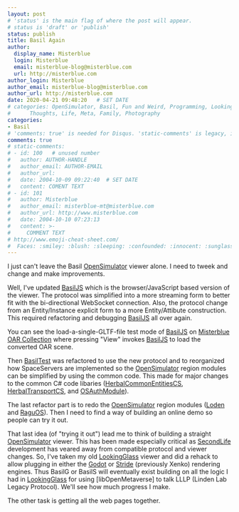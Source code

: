 ```yaml
---
layout: post
# 'status' is the main flag of where the post will appear.
# status is 'draft' or 'publish'
status: publish
title: Basil Again
author:
  display_name: Misterblue
  login: Misterblue
  email: misterblue-blog@misterblue.com
  url: http://misterblue.com
author_login: Misterblue
author_email: misterblue-blog@misterblue.com
author_url: http://misterblue.com
date: 2020-04-21 09:48:20   # SET DATE
# categories: OpenSimulator, Basil, Fun and Weird, Programming, LookingGlass, Travel
#      Thoughts, Life, Meta, Family, Photography
categories:
- Basil
# 'comments: true' is needed for Disqus. 'static-comments' is legacy, imbedded comments.
comments: true
# static-comments:
# - id: 100   # unused number
#   author: AUTHOR-HANDLE
#   author_email: AUTHOR-EMAIL
#   author_url:
#   date: 2004-10-09 09:22:40  # SET DATE
#   content: COMENT TEXT
# - id: 101
#   author: Misterblue
#   author_email: misterblue-mt@misterblue.com
#   author_url: http://www.misterblue.com
#   date: 2004-10-10 07:23:13
#   content: >-
#     COMMENT TEXT
# http://www.emoji-cheat-sheet.com/
#  Faces: :smiley: :blush: :sleeping: :confounded: :innocent: :sunglasses: :sleepy:
---
```

I just can't leave the Basil [OpenSimulator] viewer alone.
I need to tweek and change and make improvements.

Well, I've updated [BasilJS] which is the browser/JavaScript based version of the
viewer. The protocol was simplified into a more streaming form to better fit with
the bi-directional WebSocket connection. Also, the protocol change from an Entity/Instance
explicit form to a more Entity/Attibute construction. This required refactoring
and debugging [BasilJS] all over again.

You can see the load-a-single-GLTF-file test mode of [BasilJS] on [Misterblue OAR Collection]
where pressing "View" invokes [BasilJS] to load the converted OAR scene.

Then [BasilTest] was refactored to use the new protocol and to reorganized how SpaceServers
are implemented so the [OpenSimulator] region modules can be simplified by using the
common code. This made for major changes to the common C# code libaries
([HerbalCommonEntitiesCS], [HerbalTransportCS], and [OSAuthModule]).

The last refactor part is to redo the [OpenSimulator] region modules
([Loden] and [RaguOS]). Then I need to find a way of building an online
demo so people can try it out.

That last idea (of "trying it out") lead me to think of building a straight
[OpenSimulator] viewer. This has been made especially critical as
[SecondLife] development has veared away from compatible protocol and viewer changes.
So, I've taken my old [LookingGlass] viewer and did a rehack to allow plugging in
either the [Godot] or [Stride] (previously Xenko) rendering engines.
Thus BasilG or BasilS will eventually exist building on all the logic
I had in [LookingGlass] for using [libOpenMetaverse] to talk LLLP
(Linden Lab Legacy Protocol). We'll see how much progress I make.

The other task is getting all the web pages together.

[OpenSimulator]: http://opensimulator.org/
[Misterblue OAR Collection]: https://misterblue.com/oars/
[BasilJS]: https://github.com/Herbal3d/basil
[BasilTest]: https://github.com/Herbal3d/BasilTest
[HerbalCommonEntitiesCS]: https://github.com/Herbal3d/HerbalCommonEntitiesCS
[HerbalTransportCS]: https://github.com/Herbal3d/HerbalTransportCS
[OSAuthModule]: https://github.com/Herbal3d/OSAuthModule
[Loden]: https://github.com/Herbal3d/Loden
[RaguOS]: https://github.com/Herbal3d/RaguOS
[SecondLife]: https://secondlife.com/
[LookingGlass]: http://lookingglassviewer.org/
[Godot]: https://godotengine.org/
[Stride]: https://xenko.com/
